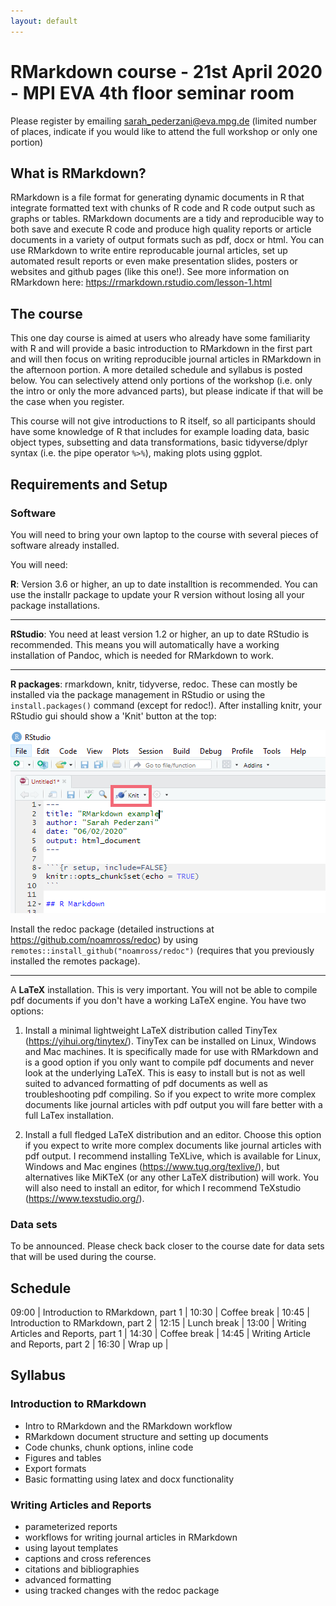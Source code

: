 ```yaml
---
layout: default
---
```

# RMarkdown course - 21st April 2020 - MPI EVA 4th floor seminar room

Please register by emailing sarah_pederzani@eva.mpg.de (limited number of places, indicate if you would like to attend the full workshop or only one portion)

## What is RMarkdown?

RMarkdown is a file format for generating dynamic documents in R that integrate formatted text with chunks of R code and R code output such as graphs or tables. RMarkdown documents are a tidy and reproducible way to both save and execute R code and produce high quality reports or article documents in a variety of output formats such as pdf, docx or html. You can use RMarkdown to write entire reproducable journal articles, set up automated result reports or even make presentation slides, posters or websites and github pages (like this one!). See more information on RMarkdown here: https://rmarkdown.rstudio.com/lesson-1.html

## The course

This one day course is aimed at users who already have some familiarity with R and will provide a basic introduction to RMarkdown in the first part and will then focus on writing reproducible journal articles in RMarkdown in the afternoon portion. A more detailed schedule and syllabus is posted below. You can selectively attend only portions of the workshop (i.e. only the intro or only the more advanced parts), but please indicate if that will be the case when you register. 

This course will not give introductions to R itself, so all participants should have some knowledge of R that includes for example loading data, basic object types, subsetting and data transformations, basic tidyverse/dplyr syntax (i.e. the pipe operator `%>%`), making plots using ggplot. 

## Requirements and Setup

### Software

You will need to bring your own laptop to the course with several pieces of software already installed. 

You will need:

**R**: Version 3.6 or higher, an up to date installtion is recommended. You can use the installr package to update your R version without losing all your package installations. 

---
**RStudio**: You need at least version 1.2 or higher, an up to date RStudio is recommended. This means you will automatically have a working installation of Pandoc, which is needed for RMarkdown to work. 

---
**R packages**: rmarkdown, knitr, tidyverse, redoc. These can mostly be installed via the package management in RStudio or using the `install.packages()` command (except for redoc!). After installing knitr, your RStudio gui should show a 'Knit' button at the top:
 
![Location of Knit button in RStudio IDE](Knit_button.PNG)

Install the redoc package (detailed instructions at https://github.com/noamross/redoc) by using `remotes::install_github("noamross/redoc")` (requires that you previously installed the remotes package). 

--- 
A **LaTeX** installation. This is very important. You will not be able to compile pdf documents if you don't have a working LaTeX engine. You have two options:

1) Install a minimal lightweight LaTeX distribution called TinyTex (https://yihui.org/tinytex/). TinyTex can be installed on Linux, Windows and Mac machines. It is specifically made for use with RMarkdown and is a good option if you only want to compile pdf documents and never look at the underlying LaTeX. This is easy to install but is not as well suited to advanced formatting of pdf documents as well as troubleshooting pdf compiling. So if you expect to write more complex documents like journal articles with pdf output you will fare better with a full LaTex installation. 

2) Install a full fledged LaTeX distribution and an editor. Choose this option if you expect to write more complex documents like journal articles with pdf output. I recommend installing TeXLive, which is available for Linux, Windows and Mac engines (https://www.tug.org/texlive/), but alternatives like MiKTeX (or any other LaTeX distribution) will work. You will also need to install an editor, for which I recommend TeXstudio (https://www.texstudio.org/). 

### Data sets

To be announced. Please check back closer to the course date for data sets that will be used during the course. 

## Schedule

09:00 | Introduction to RMarkdown, part 1 |
10:30 | Coffee break |
10:45 | Introduction to RMarkdown, part 2 |
12:15 | Lunch break |
13:00 | Writing Articles and Reports, part 1 |
14:30 | Coffee break |
14:45 | Writing Article and Reports, part 2 |
16:30 | Wrap up |

## Syllabus

### Introduction to RMarkdown

* Intro to RMarkdown and the RMarkdown workflow
* RMarkdown document structure and setting up documents
* Code chunks, chunk options, inline code
* Figures and tables
* Export formats
* Basic formatting using latex and docx functionality

### Writing Articles and Reports

* parameterized reports
* workflows for writing journal articles in RMarkdown
* using layout templates
* captions and cross references
* citations and bibliographies
* advanced formatting
* using tracked changes with the redoc package








